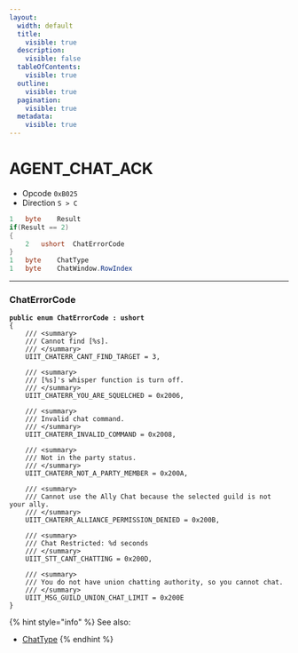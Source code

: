 ```yaml
---
layout:
  width: default
  title:
    visible: true
  description:
    visible: false
  tableOfContents:
    visible: true
  outline:
    visible: true
  pagination:
    visible: true
  metadata:
    visible: true
---
```


# AGENT\_CHAT\_ACK

* Opcode `0xB025`
* Direction `S > C`

```csharp
1   byte    Result
if(Result == 2)
{
    2   ushort  ChatErrorCode    
}
1   byte    ChatType
1   byte    ChatWindow.RowIndex
```

***

### ChatErrorCode

<pre class="language-csharp"><code class="lang-csharp"><strong>public enum ChatErrorCode : ushort
</strong>{
    /// &#x3C;summary>
    /// Cannot find [%s].
    /// &#x3C;/summary>
    UIIT_CHATERR_CANT_FIND_TARGET = 3,

    /// &#x3C;summary>
    /// [%s]'s whisper function is turn off.
    /// &#x3C;/summary>
    UIIT_CHATERR_YOU_ARE_SQUELCHED = 0x2006,

    /// &#x3C;summary>
    /// Invalid chat command.
    /// &#x3C;/summary>
    UIIT_CHATERR_INVALID_COMMAND = 0x2008,

    /// &#x3C;summary>
    /// Not in the party status.
    /// &#x3C;/summary>
    UIIT_CHATERR_NOT_A_PARTY_MEMBER = 0x200A,

    /// &#x3C;summary>
    /// Cannot use the Ally Chat because the selected guild is not your ally.
    /// &#x3C;/summary>
    UIIT_CHATERR_ALLIANCE_PERMISSION_DENIED = 0x200B,

    /// &#x3C;summary>
    /// Chat Restricted: %d seconds
    /// &#x3C;/summary>
    UIIT_STT_CANT_CHATTING = 0x200D,

    /// &#x3C;summary>
    /// You do not have union chatting authority, so you cannot chat.
    /// &#x3C;/summary>
    UIIT_MSG_GUILD_UNION_CHAT_LIMIT = 0x200E
}
</code></pre>

{% hint style="info" %}
See also:

* [ChatType](agent_chat_req.md#chattype)
{% endhint %}
